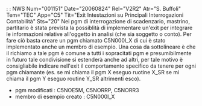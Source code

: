  :  : NWS Num="001151" Date="20060824" Rel="V2R2" Atr="S. Buffoli" Tem="TEC" App="C5" Tit="Exit Intestazioni su Principali Interrogazioni Contabilità" Sts="20"
Nei pgm di interrogazione di scadenzario, mastrino, partitario è stata prevista la possiblità di implementare un'exit per integrare le informazioni relative all'oggetto in analisi (che sia soggetto o conto). Per fare ciò basta creare un pgm chiamato C5N000I_X di cui è stato implementato anche un membro di esempio. Una cosa da sottolineare è che il richiamo a tale pgm è comune a tutti i sopracitati pgm e presumibilmente in futuro tale condivisione si estenderà anche ad altri, per tale motivo è consigliabile indicare nell'exit il comportamento specifico da tenere per ogni pgm chiamante (es. se mi chiama il pgm X eseguo ruotine X_SR se mi chiama il pgm Y eseguo routine Y_SR altrimenti esco).

* pgm modificati :  C5NOE5M, C5NORRP, C5NORR3
* membro di esempio creato :  C5N000I_X
